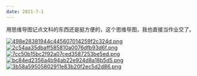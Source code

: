 ```yaml
---
date: 2021-7-1
---
```




用思维导图记点文科的东西还是挺方便的，这个思维导图，我也直接当作业交了。

[![498e28381944c445607014259f2c324d.png](https://i.dawnlab.me/498e28381944c445607014259f2c324d.png)](https://i.speed.moe/image/6TNH)
[![2c54aa35dbaff585810a0076dfb93d6f.png](https://i.dawnlab.me/2c54aa35dbaff585810a0076dfb93d6f.png)](https://i.speed.moe/image/6LT5)
[![7cc50b15bc2f92a07ced3587253be5ed.png](https://i.dawnlab.me/7cc50b15bc2f92a07ced3587253be5ed.png)](https://i.speed.moe/image/6A20)
[![bc84ed2356a4b94ab22e924d8a18b5d5.png](https://i.dawnlab.me/bc84ed2356a4b94ab22e924d8a18b5d5.png)](https://i.speed.moe/image/6SQE)
[![3b58a59505802911e83b20f2ec5d2d86.png](https://i.dawnlab.me/3b58a59505802911e83b20f2ec5d2d86.png)](https://i.speed.moe/image/6MPS)